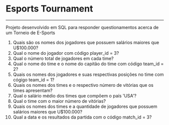 # Esports Tournament
---
Projeto desenvolvido em SQL para responder questionamentos acerca de um Torneio de E-Sports

1. Quais são os nomes dos jogadores que possuem salários maiores que U$100.000?
2. Qual o nome do jogador com código player_id = 3?
3. Qual o número total de jogadores em cada time?
4. Qual o nome do time e o nome do capitão do time com código team_id = 2?
5. Quais os nomes dos jogadores e suas respectivas posições no time com cógigo team_id = 1?
6. Quais os nomes dos times e o respectivo número de vitórias que os times apresentam?
7. Qual o salário médio dos times que compõem o país 'USA'?
8. Qual o time com o maior número de vitórias?
9. Quais os nomes dos times e a quantidade de jogadores que possuem salários maiores que U$100.000?
10. Qual a data e os resultados da partida com o código match_id = 3?
